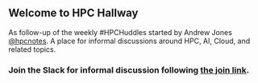 ## Welcome to HPC Hallway

As follow-up of the weekly #HPCHuddles started by Andrew Jones [@hpcnotes](https://twitter.com/hpcnotes).
A place for informal discussions around HPC, AI, Cloud, and related topics.

### Join the Slack for informal discussion following [the join link](http://tiny.cc/join-hpc-huddle-slack).
